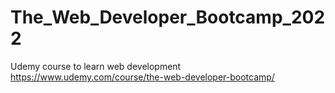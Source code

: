 # The_Web_Developer_Bootcamp_2022
Udemy course to learn web development
https://www.udemy.com/course/the-web-developer-bootcamp/
